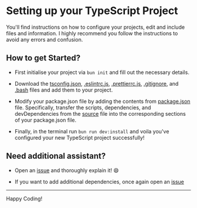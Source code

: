 # Setting up your TypeScript Project

You'll find instructions on how to configure your projects, edit and include files and information.
I highly recommend you follow the instructions to avoid any errors and confusion.

## How to get Started?
  
- First initialise your project via `bun init` and fill out the necessary details.

- Download the [tsconfig.json](https://github.com/CringleySDays/Initialising-TypeScript/blob/bun-main/tsconfig.json), [.eslintrc.js](https://github.com/CringleySDays/Initialising-TypeScript/blob/bun-main/.eslintrc.js), [.prettierrc.js](https://github.com/CringleySDays/Initialising-TypeScript/blob/bun-main/.prettierrc.js), [.gitignore](https://github.com/CringleySDays/Initialising-TypeScript/blob/bun-main/.gitignore), and [.bash](https://github.com/CringleySDays/Initialising-TypeScript/blob/bun-main/.bash) files and add them to your project.

- Modify your package.json file by adding the contents from [package.json](https://github.com/CringleySDays/Initialising-TypeScript/blob/bun-main/package.json) file. Specifically, transfer the scripts,
dependencies, and devDependencies from the [source](https://github.com/CringleySDays/Initialising-TypeScript/blob/bun-main/package.json) file into the corresponding sections of your package.json file.

- Finally, in the terminal run `bun run dev:install` and voila you've configured your new TypeScript project
successfully!

## Need additional assistant?

- Open an [issue](https://github.com/CringleySDays/Initialising-TypeScript/issues) and thoroughly explain it! 😄

- If you want to add additional dependencies, once again open an [issue](https://github.com/CringleySDays/Initialising-TypeScript/issues)

--------
Happy Coding!
